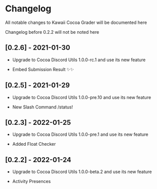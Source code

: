 # Changelog

All notable changes to Kawaii Cocoa Grader will be documented here

Changelog before 0.2.2 will not be noted here

## [0.2.6] - 2021-01-30

- Upgrade to Cocoa Discord Utils 1.0.0-rc.1 and use its new feature

- Embed Submission Result ✨✨

## [0.2.5] - 2021-01-29

- Upgrade to Cocoa Discord Utils 1.0.0-pre.10 and use its new feature

- New Slash Command /status!

## [0.2.3] - 2022-01-25

- Upgrade to Cocoa Discord Utils 1.0.0-pre.1 and use its new feature

- Added Float Checker

## [0.2.2] - 2022-01-24

- Upgrade to Cocoa Discord Utils 1.0.0-beta.2 and use its new feature

- Activity Presences
